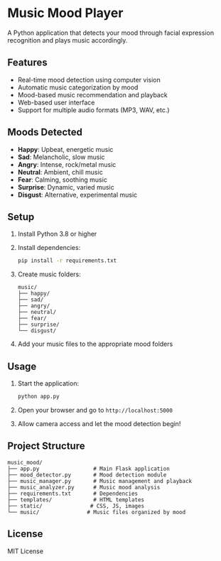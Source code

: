 # Music Mood Player

A Python application that detects your mood through facial expression recognition and plays music accordingly.

## Features

- Real-time mood detection using computer vision
- Automatic music categorization by mood
- Mood-based music recommendation and playback
- Web-based user interface
- Support for multiple audio formats (MP3, WAV, etc.)

## Moods Detected

- **Happy**: Upbeat, energetic music
- **Sad**: Melancholic, slow music
- **Angry**: Intense, rock/metal music
- **Neutral**: Ambient, chill music
- **Fear**: Calming, soothing music
- **Surprise**: Dynamic, varied music
- **Disgust**: Alternative, experimental music

## Setup

1. Install Python 3.8 or higher
2. Install dependencies:
   ```bash
   pip install -r requirements.txt
   ```

3. Create music folders:
   ```
   music/
   ├── happy/
   ├── sad/
   ├── angry/
   ├── neutral/
   ├── fear/
   ├── surprise/
   └── disgust/
   ```

4. Add your music files to the appropriate mood folders

## Usage

1. Start the application:
   ```bash
   python app.py
   ```

2. Open your browser and go to `http://localhost:5000`

3. Allow camera access and let the mood detection begin!

## Project Structure

```
music_mood/
├── app.py                 # Main Flask application
├── mood_detector.py       # Mood detection module
├── music_manager.py       # Music management and playback
├── music_analyzer.py      # Music mood analysis
├── requirements.txt       # Dependencies
├── templates/             # HTML templates
├── static/               # CSS, JS, images
└── music/               # Music files organized by mood
```

## License

MIT License
